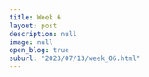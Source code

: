 ```yaml
---
title: Week 6 
layout: post
description: null
image: null
open_blog: true
suburl: "2023/07/13/week_06.html"
---
```

